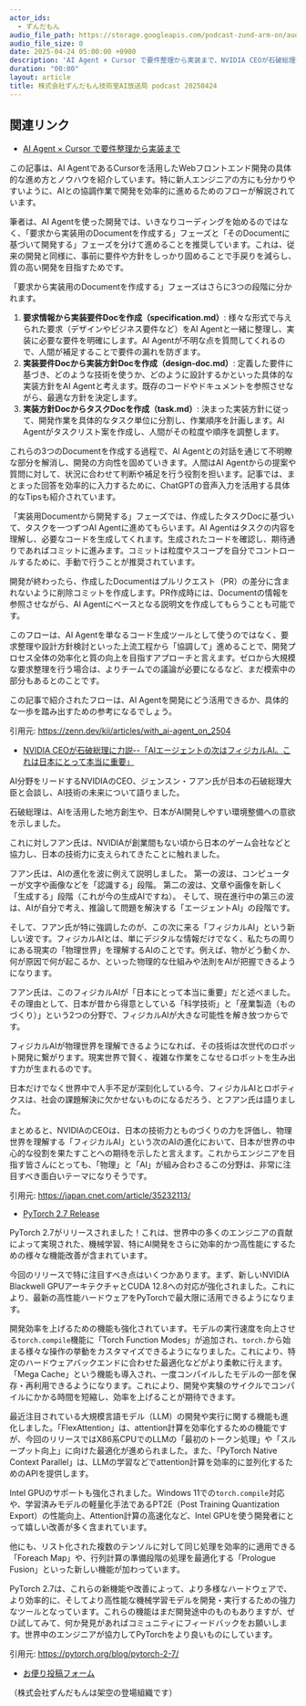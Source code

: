```yaml
---
actor_ids:
  - ずんだもん
audio_file_path: https://storage.googleapis.com/podcast-zund-arm-on/audio/株式会社ずんだもん技術室AI放送局_podcast_20250424.mp3
audio_file_size: 0
date: 2025-04-24 05:00:00 +0900
description: 'AI Agent × Cursor で要件整理から実装まで、NVIDIA CEOが石破総理に力説--「AIエージェントの次はフィジカルAI。これは日本にとって本当に重要」、PyTorch 2.7 Release'
duration: "00:00"
layout: article
title: 株式会社ずんだもん技術室AI放送局 podcast 20250424
---
```


## 関連リンク


- [AI Agent × Cursor で要件整理から実装まで](https://zenn.dev/kii/articles/with_ai-agent_on_2504)  


この記事は、AI AgentであるCursorを活用したWebフロントエンド開発の具体的な進め方とノウハウを紹介しています。特に新人エンジニアの方にも分かりやすいように、AIとの協調作業で開発を効率的に進めるためのフローが解説されています。

筆者は、AI Agentを使った開発では、いきなりコーディングを始めるのではなく、「要求から実装用のDocumentを作成する」フェーズと「そのDocumentに基づいて開発する」フェーズを分けて進めることを推奨しています。これは、従来の開発と同様に、事前に要件や方針をしっかり固めることで手戻りを減らし、質の高い開発を目指すためです。

「要求から実装用のDocumentを作成する」フェーズはさらに3つの段階に分かれます。
1.  **要求情報から実装要件Docを作成（specification.md）**: 様々な形式で与えられた要求（デザインやビジネス要件など）をAI Agentと一緒に整理し、実装に必要な要件を明確にします。AI Agentが不明な点を質問してくれるので、人間が補足することで要件の漏れを防ぎます。
2.  **実装要件Docから実装方針Docを作成（design-doc.md）**: 定義した要件に基づき、どのような技術を使うか、どのように設計するかといった具体的な実装方針をAI Agentと考えます。既存のコードやドキュメントを参照させながら、最適な方針を決定します。
3.  **実装方針DocからタスクDocを作成（task.md）**: 決まった実装方針に従って、開発作業を具体的なタスク単位に分割し、作業順序を計画します。AI Agentがタスクリスト案を作成し、人間がその粒度や順序を調整します。

これらの3つのDocumentを作成する過程で、AI Agentとの対話を通じて不明瞭な部分を解消し、開発の方向性を固めていきます。人間はAI Agentからの提案や質問に対して、状況に合わせて判断や補足を行う役割を担います。記事では、まとまった回答を効率的に入力するために、ChatGPTの音声入力を活用する具体的なTipsも紹介されています。

「実装用Documentから開発する」フェーズでは、作成したタスクDocに基づいて、タスクを一つずつAI Agentに進めてもらいます。AI Agentはタスクの内容を理解し、必要なコードを生成してくれます。生成されたコードを確認し、期待通りであればコミットに進みます。コミットは粒度やスコープを自分でコントロールするために、手動で行うことが推奨されています。

開発が終わったら、作成したDocumentはプルリクエスト（PR）の差分に含まれないように削除コミットを作成します。PR作成時には、Documentの情報を参照させながら、AI Agentにベースとなる説明文を作成してもらうことも可能です。

このフローは、AI Agentを単なるコード生成ツールとして使うのではなく、要求整理や設計方針検討といった上流工程から「協調して」進めることで、開発プロセス全体の効率化と質の向上を目指すアプローチと言えます。ゼロから大規模な要求整理を行う場合は、よりチームでの議論が必要になるなど、まだ模索中の部分もあるとのことです。

この記事で紹介されたフローは、AI Agentを開発にどう活用できるか、具体的な一歩を踏み出すための参考になるでしょう。

引用元: https://zenn.dev/kii/articles/with_ai-agent_on_2504


- [NVIDIA CEOが石破総理に力説--「AIエージェントの次はフィジカルAI。これは日本にとって本当に重要」](https://japan.cnet.com/article/35232113/)  


AI分野をリードするNVIDIAのCEO、ジェンスン・フアン氏が日本の石破総理大臣と会談し、AI技術の未来について語りました。

石破総理は、AIを活用した地方創生や、日本がAI開発しやすい環境整備への意欲を示しました。

これに対しフアン氏は、NVIDIAが創業間もない頃から日本のゲーム会社などと協力し、日本の技術力に支えられてきたことに触れました。

フアン氏は、AIの進化を波に例えて説明しました。
第一の波は、コンピューターが文字や画像などを「認識する」段階。
第二の波は、文章や画像を新しく「生成する」段階（これが今の生成AIですね）。
そして、現在進行中の第三の波は、AIが自分で考え、推論して問題を解決する「エージェントAI」の段階です。

そして、フアン氏が特に強調したのが、この次に来る「フィジカルAI」という新しい波です。フィジカルAIとは、単にデジタルな情報だけでなく、私たちの周りにある現実の「物理世界」を理解するAIのことです。例えば、物がどう動くか、何が原因で何が起こるか、といった物理的な仕組みや法則をAIが把握できるようになります。

フアン氏は、このフィジカルAIが「日本にとって本当に重要」だと述べました。その理由として、日本が昔から得意としている「科学技術」と「産業製造（ものづくり）」という2つの分野で、フィジカルAIが大きな可能性を解き放つからです。

フィジカルAIが物理世界を理解できるようになれば、その技術は次世代のロボット開発に繋がります。現実世界で賢く、複雑な作業をこなせるロボットを生み出す力が生まれるのです。

日本だけでなく世界中で人手不足が深刻化している今、フィジカルAIとロボティクスは、社会の課題解決に欠かせないものになるだろう、とフアン氏は語りました。

まとめると、NVIDIAのCEOは、日本の技術力とものづくりの力を評価し、物理世界を理解する「フィジカルAI」という次のAIの進化において、日本が世界の中心的な役割を果たすことへの期待を示したと言えます。これからエンジニアを目指す皆さんにとっても、「物理」と「AI」が組み合わさるこの分野は、非常に注目すべき面白いテーマになりそうです。

引用元: https://japan.cnet.com/article/35232113/


- [PyTorch 2.7 Release](https://pytorch.org/blog/pytorch-2-7/)  


PyTorch 2.7がリリースされました！これは、世界中の多くのエンジニアの貢献によって実現された、機械学習、特にAI開発をさらに効率的かつ高性能にするための様々な機能改善が含まれています。

今回のリリースで特に注目すべき点はいくつかあります。まず、新しいNVIDIA Blackwell GPUアーキテクチャとCUDA 12.8への対応が強化されました。これにより、最新の高性能ハードウェアをPyTorchで最大限に活用できるようになります。

開発効率を上げるための機能も強化されています。モデルの実行速度を向上させる`torch.compile`機能に「Torch Function Modes」が追加され、`torch.`から始まる様々な操作の挙動をカスタマイズできるようになりました。これにより、特定のハードウェアバックエンドに合わせた最適化などがより柔軟に行えます。「Mega Cache」という機能も導入され、一度コンパイルしたモデルの一部を保存・再利用できるようになります。これにより、開発や実験のサイクルでコンパイルにかかる時間を短縮し、効率を上げることが期待できます。

最近注目されている大規模言語モデル（LLM）の開発や実行に関する機能も進化しました。「FlexAttention」は、attention計算を効率化するための機能ですが、今回のリリースではX86系CPUでのLLMの「最初のトークン処理」や「スループット向上」に向けた最適化が進められました。また、「PyTorch Native Context Parallel」は、LLMの学習などでattention計算を効率的に並列化するためのAPIを提供します。

Intel GPUのサポートも強化されました。Windows 11での`torch.compile`対応や、学習済みモデルの軽量化手法であるPT2E（Post Training Quantization Export）の性能向上、Attention計算の高速化など、Intel GPUを使う開発者にとって嬉しい改善が多く含まれています。

他にも、リスト化された複数のテンソルに対して同じ処理を効率的に適用できる「Foreach Map」や、行列計算の準備段階の処理を最適化する「Prologue Fusion」といった新しい機能が加わっています。

PyTorch 2.7は、これらの新機能や改善によって、より多様なハードウェアで、より効率的に、そしてより高性能な機械学習モデルを開発・実行するための強力なツールとなっています。これらの機能はまだ開発途中のものもありますが、ぜひ試してみて、何か発見があればコミュニティにフィードバックをお願いします。世界中のエンジニアが協力してPyTorchをより良いものにしています。

引用元: https://pytorch.org/blog/pytorch-2-7/



- [お便り投稿フォーム](https://forms.gle/ffg4JTfqdiqK62qf9)

（株式会社ずんだもんは架空の登場組織です）
